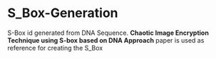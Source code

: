# S_Box-Generation
S-Box id generated from DNA Sequence. **Chaotic Image Encryption Technique using S-box based on DNA Approach** paper is used as reference for creating the S_Box

